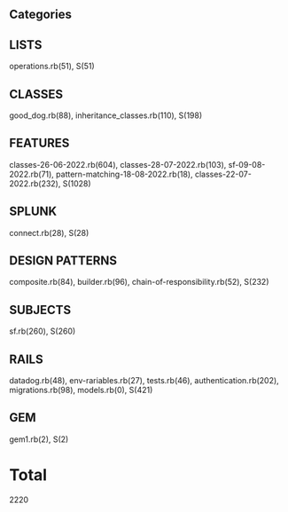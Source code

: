 ## Categories
## LISTS
operations.rb(51), S(51)

## CLASSES
good_dog.rb(88), inheritance_classes.rb(110), S(198)

## FEATURES
classes-26-06-2022.rb(604), classes-28-07-2022.rb(103), sf-09-08-2022.rb(71), pattern-matching-18-08-2022.rb(18), classes-22-07-2022.rb(232), S(1028)

## SPLUNK
connect.rb(28), S(28)

## DESIGN PATTERNS
composite.rb(84), builder.rb(96), chain-of-responsibility.rb(52), S(232)

## SUBJECTS
sf.rb(260), S(260)

## RAILS
datadog.rb(48), env-rariables.rb(27), tests.rb(46), authentication.rb(202), migrations.rb(98), models.rb(0), S(421)

## GEM
gem1.rb(2), S(2)

# Total 
2220